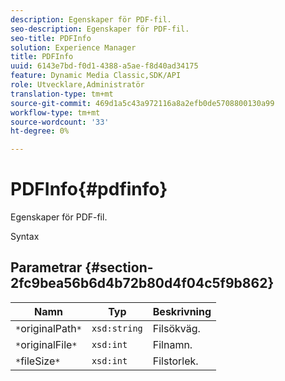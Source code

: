 ```yaml
---
description: Egenskaper för PDF-fil.
seo-description: Egenskaper för PDF-fil.
seo-title: PDFInfo
solution: Experience Manager
title: PDFInfo
uuid: 6143e7bd-f0d1-4388-a5ae-f8d40ad34175
feature: Dynamic Media Classic,SDK/API
role: Utvecklare,Administratör
translation-type: tm+mt
source-git-commit: 469d1a5c43a972116a8a2efb0de5708800130a99
workflow-type: tm+mt
source-wordcount: '33'
ht-degree: 0%

---
```



# PDFInfo{#pdfinfo}

Egenskaper för PDF-fil.

Syntax

## Parametrar {#section-2fc9bea56b6d4b72b80d4f04c5f9b862}

| Namn | Typ | Beskrivning |
|---|---|---|
| `*`originalPath`*` | `xsd:string` | Filsökväg. |
| `*`originalFile`*` | `xsd:int` | Filnamn. |
| `*`fileSize`*` | `xsd:int` | Filstorlek. |


